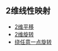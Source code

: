 ## 2维线性映射

- [2维平移](translation_in_2d)
- [2维旋转](rotation_in_2d)
- [绕任意一点旋转](rotate_around_any_point)



